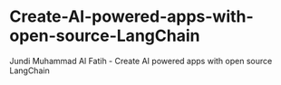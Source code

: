 # Create-AI-powered-apps-with-open-source-LangChain
Jundi Muhammad Al Fatih - Create AI powered apps with open source LangChain